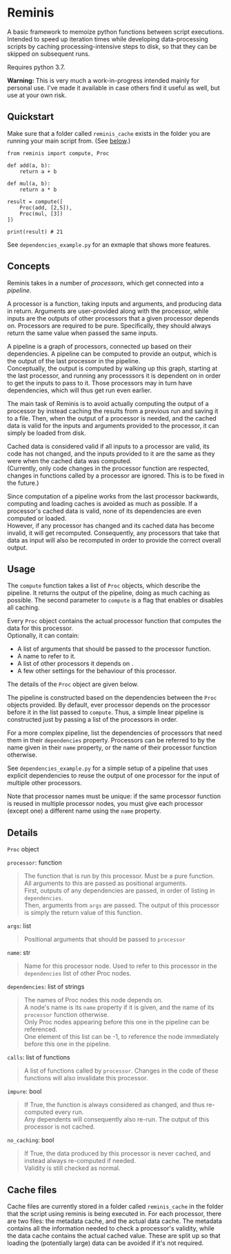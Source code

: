 # Reminis
A basic framework to memoize python functions between script executions.
Intended to speed up iteration times while developing data-processing scripts by caching processing-intensive steps to disk, so that they can be skipped on subsequent runs.

Requires python 3.7.

**Warning:** This is very much a work-in-progress intended mainly for personal use. I've made it available in case others find it useful as well, but use at your own risk.

## Quickstart
Make sure that a folder called `reminis_cache` exists in the folder you are running your main script from. (See [below](#cache-files).)
```
from reminis import compute, Proc

def add(a, b):
    return a + b

def mul(a, b):
    return a * b

result = compute([
    Proc(add, [2,5]),
    Proc(mul, [3])
])

print(result) # 21
``` 

See `dependencies_example.py` for an exmaple that shows more features.

## Concepts
Reminis takes in a number of _processors_, which get connected into a _pipeline_.

A processor is a function, taking inputs and arguments, and producing data in return. Arguments are user-provided along with the processor, while inputs are the outputs of other processors that a given processor depends on.
Processors are required to be pure. Specifically, they should always return the same value when passed the same inputs.

A pipeline is a graph of processors, connected up based on their dependencies. A pipeline can be computed to provide an output, which is the output of the last processor in the pipeline.  
Conceptually, the output is computed by walking up this graph, starting at the last processor, and running any processsors it is dependent on in order to get the inputs to pass to it. Those processors may in turn have dependencies, which will thus get run even earlier.

The main task of Reminis is to avoid actually computing the output of a processor by instead caching the results from a previous run and saving it to a file. Then, when the output of a processor is needed, and the cached data is valid for the inputs and arguments provided to the processor, it can simply be loaded from disk.

Cached data is considered valid if all inputs to a processor are valid, its code has not changed, and the inputs provided to it are the same as they were when the cached data was computed.  
(Currently, only code changes in the processor function are respected, changes in functions called by a processor are ignored. This is to be fixed in the future.)

Since computation of a pipeline works from the last processor backwards, computing and loading caches is avoided as much as possible. If a processor's cached data is valid, none of its dependencies are even computed or loaded.  
However, if any processor has changed and its cached data has become invalid, it will get recomputed. Consequently, any processors that take that data as input will also be recomputed in order to provide the correct overall output.

## Usage
The `compute` function takes a list of `Proc` objects, which describe the pipeline. It returns the output of the pipeline, doing as much caching as possible.
The second parameter to `compute` is a flag that enables or disables all caching.

Every `Proc` object contains the actual processor function that computes the data for this processor.  
Optionally, it can contain:
- A list of arguments that should be passed to the processor function.
- A name to refer to it.
- A list of other processors it depends on .
- A few other settings for the behaviour of this processor.

The details of the `Proc` object are given below.

The pipeline is constructed based on the dependencies between the `Proc` objects provided. By default, ever processor depends on the processor before it in the list passed to `compute`. Thus, a simple linear pipeline is constructed just by passing a list of the processors in order.

For a more complex pipeline, list the dependencies of processors that need them in their `dependencies` property. Processors can be referred to by the name given in their `name` property, or the name of their processor function otherwise.

See `dependencies_example.py` for a simple setup of a pipeline that uses explicit dependencies to reuse the output of one processor for the input of multiple other processors.

Note that processor names must be unique: if the same processor function is reused in multiple processor nodes, you must give each processor (except one) a different name using the `name` property.

## Details
`Proc` object

`processor`: function  
> The function that is run by this processor. 
  Must be a pure function.  
  All arguments to this are passed as positional arguments.  
  First, outputs of any dependencies are passed, in order of listing in `dependencies`.  
  Then, arguments from `args` are passed. 
  The output of this processor is simply the return value of this function.

`args`: list
> Positional arguments that should be passed to `processor`

`name`: str
> Name for this processor node. Used to refer to this processor in the `dependencies` list of other Proc nodes.

`dependencies`: list of strings
> The names of Proc nodes this node depends on.  
  A node's name is its `name` property if it is given, and the name of its `processor` function otherwise.  
  Only Proc nodes appearing before this one in the pipeline can be referenced.  
  One element of this list can be -1, to reference the node immediately before this one in the pipeline.

`calls`: list of functions
> A list of functions called by `processor`.
  Changes in the code of these functions will also invalidate this processor.

`impure`: bool
> If True, the function is always considered as changed, and thus re-computed every run.  
  Any dependents will consequently also re-run.
  The output of this processor is not cached.

`no_caching`: bool
> If True, the data produced by this processor is never cached, and instead always re-computed if needed.  
  Validity is still checked as normal.

## Cache files
Cache files are currently stored in a folder called `reminis_cache` in the folder that the script using reminis is being executed in.
For each processor, there are two files: the metadata cache, and the actual data cache. The metadata contains all the information needed to check a processor's validity, while the data cache contains the actual cached value. These are split up so that loading the (potentially large) data can be avoided if it's not required. 